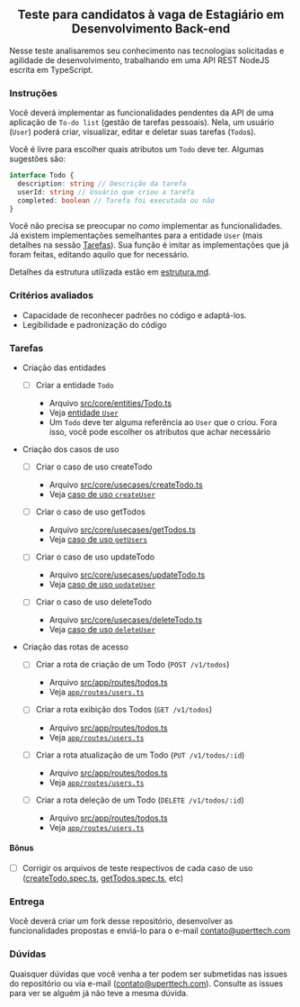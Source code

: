 <h2 align="center">Teste para candidatos à vaga de Estagiário em Desenvolvimento Back-end</h2>

Nesse teste analisaremos seu conhecimento nas tecnologias solicitadas e agilidade de desenvolvimento, trabalhando em uma API REST NodeJS escrita em TypeScript.

### Instruções

Você deverá implementar as funcionalidades pendentes da API de uma aplicação de `To-do list` (gestão de tarefas pessoais). Nela, um usuário (`User`) poderá criar, visualizar, editar e deletar suas tarefas (`Todo`s).

Você é livre para escolher quais atributos um `Todo` deve ter. Algumas sugestões são:

```typescript
interface Todo {
  description: string // Descrição da tarefa
  userId: string // Usuário que criou a tarefa
  completed: boolean // Tarefa foi executada ou não
}
```

Você não precisa se preocupar no _como_ implementar as funcionalidades. Já existem implementações semelhantes para a entidade `User` (mais detalhes na sessão [Tarefas](#tarefas)). Sua função é imitar as implementações que já foram feitas, editando aquilo que for necessário.

Detalhes da estrutura utilizada estão em [estrutura.md](./estrutura.md).

### Critérios avaliados

- Capacidade de reconhecer padrões no código e adaptá-los.
- Legibilidade e padronização do código

### Tarefas

- Criação das entidades

  - [ ] Criar a entidade `Todo`

    - Arquivo [src/core/entities/Todo.ts](./src/core/entities/Todo.ts)
    - Veja [entidade `User`](./src/core/entities/User.ts)
    - Um `Todo` deve ter alguma referência ao `User` que o criou. Fora isso, você pode escolher os atributos que achar necessário

- Criação dos casos de uso

  - [ ] Criar o caso de uso createTodo

    - Arquivo [src/core/usecases/createTodo.ts](./src/core/usecases/createTodo.ts)
    - Veja [caso de uso `createUser`](./src/core/usecases/createUser.ts)

  - [ ] Criar o caso de uso getTodos

    - Arquivo [src/core/usecases/getTodos.ts](./src/core/usecases/getTodos.ts)
    - Veja [caso de uso `getUsers`](./src/core/usecases/getUsers.ts)

  - [ ] Criar o caso de uso updateTodo

    - Arquivo [src/core/usecases/updateTodo.ts](.src/core/usecases/updateTodo.ts)
    - Veja [caso de uso `updateUser`](./src/core/usecases/updateUser.ts)

  - [ ] Criar o caso de uso deleteTodo

    - Arquivo [src/core/usecases/deleteTodo.ts](./src/core/usecases/deleteTodo.ts)
    - Veja [caso de uso `deleteUser`](./src/core/usecases/deleteUser.ts)

- Criação das rotas de acesso

  - [ ] Criar a rota de criação de um Todo (`POST /v1/todos`)

    - Arquivo [src/app/routes/todos.ts](./src/app/routes/todos.ts)
    - Veja [`app/routes/users.ts`](./src/app/routes/users.ts)

  - [ ] Criar a rota exibição dos Todos (`GET /v1/todos`)

    - Arquivo [src/app/routes/todos.ts](./src/app/routes/todos.ts)
    - Veja [`app/routes/users.ts`](./src/app/routes/users.ts)

  - [ ] Criar a rota atualização de um Todo (`PUT /v1/todos/:id`)

    - Arquivo [src/app/routes/todos.ts](./src/app/routes/todos.ts)
    - Veja [`app/routes/users.ts`](./src/app/routes/users.ts)

  - [ ] Criar a rota deleção de um Todo (`DELETE /v1/todos/:id`)
    - Arquivo [src/app/routes/todos.ts](./src/app/routes/todos.ts)
    - Veja [`app/routes/users.ts`](./src/app/routes/users.ts)

#### Bônus

- [ ] Corrigir os arquivos de teste respectivos de cada caso de uso ([createTodo.spec.ts](./src/core/usecases/createTodo.spec.ts), [getTodos.spec.ts](./src/core/usecases/getTodos.spec.ts), etc)

### Entrega

Você deverá criar um fork desse repositório, desenvolver as funcionalidades propostas e enviá-lo para o e-mail contato@uperttech.com

### Dúvidas

Quaisquer dúvidas que você venha a ter podem ser submetidas nas issues do repositório ou via e-mail (contato@uperttech.com). Consulte as issues para ver se alguém já não teve a mesma dúvida.
